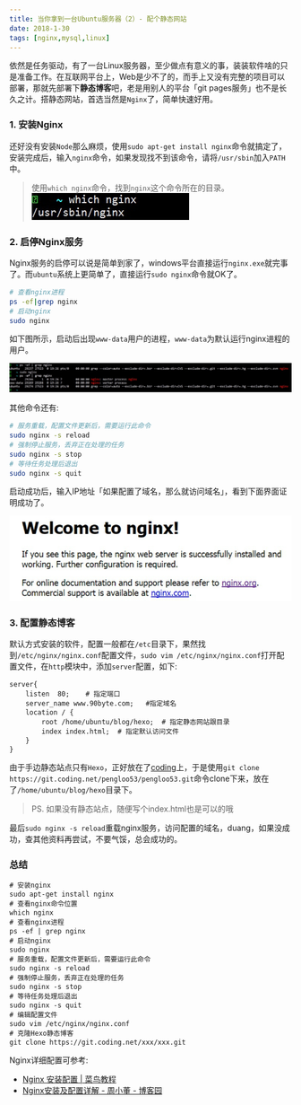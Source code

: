 ```yaml
---
title: 当你拿到一台Ubuntu服务器（2）- 配个静态网站
date: 2018-1-30
tags: [nginx,mysql,linux]
---
```


依然是任务驱动，有了一台Linux服务器，至少做点有意义的事，装装软件啥的只是准备工作。在互联网平台上，Web是少不了的，而手上又没有完整的项目可以部署，那就先部署下**静态博客**吧，老是用别人的平台「git pages服务」也不是长久之计。搭静态网站，首选当然是`Nginx`了，简单快速好用。

### 1. 安装Nginx
还好没有安装`Node`那么麻烦，使用`sudo apt-get install nginx`命令就搞定了，安装完成后，输入`nginx`命令，如果发现找不到该命令，请将`/usr/sbin`加入`PATH`中。

> 使用`which nginx`命令，找到`nginx`这个命令所在的目录。
    ![](../image/linux/2018-01-30-19-25-01.jpg)


### 2. 启停Nginx服务
Nginx服务的启停可以说是简单到家了，windows平台直接运行`nginx.exe`就完事了。而`ubuntu`系统上更简单了，直接运行`sudo nginx`命令就OK了。

```sh
# 查看nginx进程
ps -ef|grep nginx    
# 启动nginx
sudo nginx   
```

如下图所示，启动后出现`www-data`用户的进程，`www-data`为默认运行nginx进程的用户。

![](../image/linux/2018-01-30-19-26-54.jpg)

其他命令还有:

```sh
# 服务重载，配置文件更新后，需要运行此命令
sudo nginx -s reload
# 强制停止服务，丢弃正在处理的任务
sudo nginx -s stop
# 等待任务处理后退出
sudo nginx -s quit
```

启动成功后，输入IP地址「如果配置了域名，那么就访问域名」，看到下面界面证明成功了。

![](../image/linux/2018-01-30-19-33-29.jpg)

### 3. 配置静态博客
默认方式安装的软件，配置一般都在`/etc`目录下，果然找到`/etc/nginx/nginx.conf`配置文件，`sudo vim /etc/nginx/nginx.conf`打开配置文件，在`http`模块中，添加`server`配置，如下:

```shell
server{
    listen  80;    # 指定端口
    server_name www.90byte.com;   #指定域名
    location / {
        root /home/ubuntu/blog/hexo;  # 指定静态网站跟目录
        index index.html;  # 指定默认访问文件
    }
}
```

由于手边静态站点只有`Hexo`，正好放在了[coding](https://coding.net/u/pengloo53)上，于是使用`git clone https://git.coding.net/pengloo53/pengloo53.git`命令clone下来，放在了`/home/ubuntu/blog/hexo`目录下。

> PS. 如果没有静态站点，随便写个index.html也是可以的哦

最后`sudo nginx -s reload`重载nginx服务，访问配置的域名，duang，如果没成功，查其他资料再尝试，不要气馁，总会成功的。

### 总结

```shell
# 安装nginx
sudo apt-get install nginx  
# 查看nginx命令位置
which nginx
# 查看nginx进程
ps -ef | grep nginx    
# 启动nginx
sudo nginx 
# 服务重载，配置文件更新后，需要运行此命令
sudo nginx -s reload
# 强制停止服务，丢弃正在处理的任务
sudo nginx -s stop
# 等待任务处理后退出
sudo nginx -s quit
# 编辑配置文件
sudo vim /etc/nginx/nginx.conf  
# 克隆Hexo静态博客
git clone https://git.coding.net/xxx/xxx.git 
```

Nginx详细配置可参考: 
- [Nginx 安装配置 | 菜鸟教程](http://www.runoob.com/linux/nginx-install-setup.html)
- [Nginx安装及配置详解 - 周小董 - 博客园](https://www.cnblogs.com/zhouxinfei/p/7862285.html)